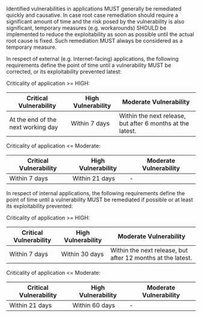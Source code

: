 Identified vulnerabilities in applications MUST generally be remediated quickly and causative. In case root case remediation should require a significant amount of time and the risk posed by the vulnerability is also significant, temporary measures (e.g. workarounds) SHOULD be implemented to reduce the exploitability as soon as possible until the actual root cause is fixed. Such remediation MUST always be considered as a temporary measure.

In respect of external (e.g. Internet-facing) applications, the following requirements define the point of time until a vulnerability MUST be corrected, or its exploitability prevented latest:

Criticality of application >= HIGH:

| Critical Vulnerability  | High Vulnerability | Moderate Vulnerability |
| ------------- | ------------- | ------------- |
| At the end of the next working day  | Within 7 days  | Within the next release, but after 6 months at the latest. |

Criticality of application <= Moderate:

| Critical Vulnerability | High Vulnerability | Moderate Vulnerability |
| ------------- | ------------- | ------------- |
| Within 7 days  | Within 21 days  | - |

In respect of internal applications, the following requirements define the point of time until a vulnerability MUST be remediated if possible or at least its exploitability prevented:

Criticality of application >= HIGH:

| Critical Vulnerability  | High Vulnerability | Moderate Vulnerability |
| ------------- | ------------- | ------------- |
| Within 7 days  | Within 30 days  | Within the next release, but after 12 months at the latest. |

Criticality of application <= Moderate:

| Critical Vulnerability | High Vulnerability | Moderate Vulnerability |
| ------------- | ------------- | ------------- |
| Within 21 days  | Within 60 days  | - |
